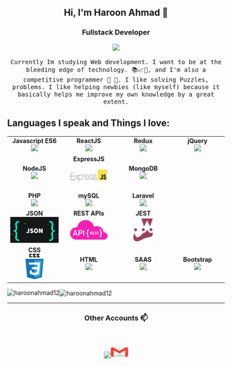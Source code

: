 <h2 align="center"> Hi, I'm Haroon Ahmad 👋 <br/> </h2>
<h3 align="center"> Fullstack Developer <br/> </h3>
<p align="center"><img width=50% src="https://wompampsupport.azureedge.net/fetchimage?siteId=7575&v=2&jpgQuality=100&width=700&url=https%3A%2F%2Fi.kym-cdn.com%2Fentries%2Ficons%2Ffacebook%2F000%2F021%2F807%2Fig9OoyenpxqdCQyABmOQBZDI0duHk2QZZmWg2Hxd4ro.jpg"></p>

<p align="center"> <samp>Currently Im studying Web development. I want to be at the bleeding edge of technology. 📚📈🔬, and I'm also a competitive programmer 🤩 🎈. I like solving Puzzles, problems. I like helping newbies (like myself) because it basically helps me improve my own knowledge by a great extent. 
  
  
## Languages I speak and Things I love:

<table>
<tbody>
<tr>

<td align="center" width="20%">
<span><b><center>Javascript ES6</center></b></span> 
<img src="https://img.icons8.com/color/2x/javascript.png" height=60px>
</td>

<td align="center" width="20%">
<span><b><center>ReactJS</center></b></span> 
<img height=60px src="https://img.icons8.com/ultraviolet/2x/react.png"> 
</td>

<td align="center" width="20%">
<span><b><center>Redux</center></b></span> 
<img src="https://upload.wikimedia.org/wikipedia/commons/3/30/Redux_Logo.png" height=60px>
</td>

<td align="center" width="20%">
<span><b><center>jQuery</center></b></span> 
<img height=60px src="https://upload.wikimedia.org/wikipedia/en/9/9e/JQuery_logo.svg"> 
</td>

</tr>

<tr>
<td align="center" width="20%">
<span><b><center>NodeJS</center></b></span> 
<img height=60px src="https://img.icons8.com/color/2x/nodejs.png"> 
</td>

<td align="center" width="20%">
<span><b><center>ExpressJS</center></b></span> 
<img height=60px src="assets/express.png"> 
</td>

<td align="center" width="20%">
<span><b><center>MongoDB</center></b></span> 
<img height=60px src="https://upload.wikimedia.org/wikipedia/commons/9/93/MongoDB_Logo.svg"> 
</td>

</tr>

<tr>

<td align="center" width="20%">
<span><b><center>PHP</center></b></span> 
<img src="https://upload.wikimedia.org/wikipedia/commons/2/27/PHP-logo.svg"  height=60px>
</td>

<td align="center" width="20%">
<span><b><center>mySQL</center></b></span> 
<img src="https://upload.wikimedia.org/wikipedia/en/d/dd/MySQL_logo.svg" height=60px>
</td>

<td align="center" width="20%">
<span><b><center>Laravel</center></b></span> 
<img height=60px src="https://upload.wikimedia.org/wikipedia/commons/9/9a/Laravel.svg"> 
</td>

</tr>
<tr>

<td align="center" width="20%">
<span><b><center>JSON</center></b></span> 
<img src="assets/JSON.png" height=60px>
</td>

<td align="center" width="20%">
<span><b><center>REST APIs</center></b></span> 
<img src="assets/api_rest.png" height=60px>
</td>

<td align="center" width="20%">
<span><b><center>JEST</center></b></span> 
<img src="assets/jest-logo.png" height=60px>
</td>

</tr>

<tr>
<td align="center" width="20%">
<span><b><center>CSS</center></b></span> 
<img src="https://raw.githubusercontent.com/devicons/devicon/master/icons/css3/css3-original-wordmark.svg" alt="css3" height=60px/>
</td>

<td align="center" width="20%">
<span><b><center>HTML</center></b></span> 
<img src="https://img.icons8.com/color/2x/html-5.png" height=60px>
</td>

<td align="center" width="20%">
<span><b><center>SAAS</center></b></span> 
<img src="https://upload.wikimedia.org/wikipedia/commons/9/96/Sass_Logo_Color.svg" height=60px>
</td>

<td align="center" width="20%">
<span><b><center>Bootstrap</center></b></span> 
<img src="https://upload.wikimedia.org/wikipedia/commons/b/b2/Bootstrap_logo.svg" height=60px>
</td>

</tr>
</tbody>
</table>
  
 <p><img align="left" src="https://github-readme-stats.vercel.app/api/top-langs?username=haroonahmad12&show_icons=true&locale=en&layout=compact" alt="haroonahmad12" /><img align="center" src="https://github-readme-stats.vercel.app/api?username=haroonahmad12&show_icons=true&locale=en" alt="haroonahmad12" /></p>
<hr>
<h3 align="center"> Other Accounts 📫 </h3>
<br />
<p align="center">
<a href="https://www.linkedin.com/in/haroon-ahmad-426b3b213/"><img src="https://img.shields.io/badge/linkedin-%230077B5.svg?&style=for-the-badge&logo=linkedin&logoColor=white"/></a><a href="mailto:haroon334@gmail.com"><img src="assets/gmail.png" width= "40px" height="30px"/></a>

</p>
